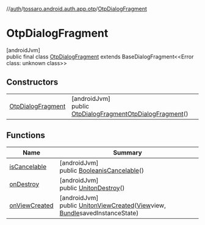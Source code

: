 //[auth](../../../index.md)/[tossaro.android.auth.app.otp](../index.md)/[OtpDialogFragment](index.md)

# OtpDialogFragment

[androidJvm]\
public final class [OtpDialogFragment](index.md) extends BaseDialogFragment&lt;&lt;Error class: unknown class&gt;&gt;

## Constructors

| | |
|---|---|
| [OtpDialogFragment](-otp-dialog-fragment.md) | [androidJvm]<br>public [OtpDialogFragment](index.md)[OtpDialogFragment](-otp-dialog-fragment.md)() |

## Functions

| Name | Summary |
|---|---|
| [isCancelable](is-cancelable.md) | [androidJvm]<br>public [Boolean](https://developer.android.com/reference/kotlin/java/lang/Boolean.html)[isCancelable](is-cancelable.md)() |
| [onDestroy](on-destroy.md) | [androidJvm]<br>public [Unit](https://kotlinlang.org/api/latest/jvm/stdlib/kotlin/-unit/index.html)[onDestroy](on-destroy.md)() |
| [onViewCreated](on-view-created.md) | [androidJvm]<br>public [Unit](https://kotlinlang.org/api/latest/jvm/stdlib/kotlin/-unit/index.html)[onViewCreated](on-view-created.md)([View](https://developer.android.com/reference/kotlin/android/view/View.html)view, [Bundle](https://developer.android.com/reference/kotlin/android/os/Bundle.html)savedInstanceState) |
